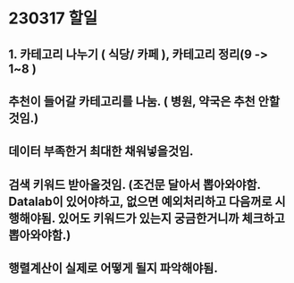 # 230317 할일

## 1. 카테고리 나누기 ( 식당/ 카페 ), 카테고리 정리(9 -> 1~8 )

## 추천이 들어갈 카테고리를 나눔. ( 병원, 약국은 추천 안할것임.)

## 데이터 부족한거 최대한 채워넣을것임.

## 검색 키워드 받아올것임. (조건문 달아서 뽑아와야함. Datalab이 있어야하고, 없으면 예외처리하고 다음꺼로 시행해야됨. 있어도 키워드가 있는지 궁금한거니까 체크하고 뽑아와야함.)

## 행렬계산이 실제로 어떻게 될지 파악해야됨.
